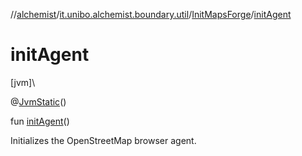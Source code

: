 //[alchemist](../../../index.md)/[it.unibo.alchemist.boundary.util](../index.md)/[InitMapsForge](index.md)/[initAgent](init-agent.md)

# initAgent

[jvm]\

@[JvmStatic](https://kotlinlang.org/api/latest/jvm/stdlib/kotlin.jvm/-jvm-static/index.html)()

fun [initAgent](init-agent.md)()

Initializes the OpenStreetMap browser agent.
